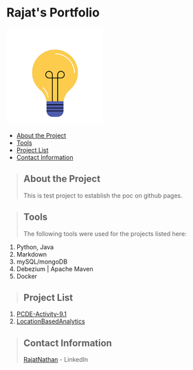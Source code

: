 # Rajat's Portfolio
![](hello.gif)

* [About the Project](#about_the_project)
* [Tools](#tools)
* [Project List](#project_pages)
* [Contact Information](#contact)


<a class="anchor" id="about_the_project"></a>
> ## About the Project
> This is test project to establish the poc on github pages.

<a class="anchor" id="tools"></a>
> ## Tools
> The following tools were used for the projects listed here:
1. Python, Java
2. Markdown
3. mySQL/mongoDB
4. Debezium | Apache Maven
5. Docker

<a class="anchor" id="project_pages"></a>
>## Project List
1. [PCDE-Activity-9.1](https://raznat.github.io/PCDE-Activity-9.1/)
2. [LocationBasedAnalytics](https://github.com/RazNat/LocationBasedAnalytics/)

<a class="anchor" id="contact"></a>
>## Contact Information
> [RajatNathan](www.linkedin.com/in/rajatnathan) - LinkedIn
